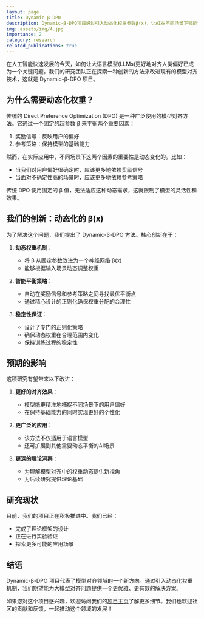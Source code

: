 ```yaml
---
layout: page
title: Dynamic-β-DPO
description: Dynamic-β-DPO项目通过引入动态化权重参数β(x)，让AI在不同场景下智能调整对用户偏好的响应。我们的创新在于使用神经网络动态调节权重，提升模型的灵活性和适应性，使AI更精准地对齐用户需求。这一技术突破为AI的个性化和智能化开辟了新路径。
img: assets/img/4.jpg
importance: 2
category: research
related_publications: true
---
```


在人工智能快速发展的今天，如何让大语言模型(LLMs)更好地对齐人类偏好已成为一个关键问题。我们的研究团队正在探索一种创新的方法来改进现有的模型对齐技术，这就是 Dynamic-β-DPO 项目。

## 为什么需要动态化权重？

传统的 Direct Preference Optimization (DPO) 是一种广泛使用的模型对齐方法。它通过一个固定的超参数 β 来平衡两个重要因素：

1. 奖励信号：反映用户的偏好
2. 参考策略：保持模型的基础能力

然而，在实际应用中，不同场景下这两个因素的重要性是动态变化的。比如：

- 当我们对用户偏好很确定时，应该更多地依赖奖励信号
- 当面对不确定性高的场景时，应该更多地依赖参考策略

传统 DPO 使用固定的 β 值，无法适应这种动态需求，这就限制了模型的灵活性和效果。

## 我们的创新：动态化的 β(x)

为了解决这个问题，我们提出了 Dynamic-β-DPO 方法。核心创新在于：

1. **动态权重机制**：
   - 将 β 从固定参数改进为一个神经网络 β(x)
   - 能够根据输入场景动态调整权重
2. **智能平衡策略**：

   - 自动在奖励信号和参考策略之间寻找最优平衡点
   - 通过精心设计的正则化确保权重分配的合理性

3. **稳定性保证**：
   - 设计了专门的正则化策略
   - 确保动态权重在合理范围内变化
   - 保持训练过程的稳定性

## 预期的影响

这项研究有望带来以下改进：

1. **更好的对齐效果**：

   - 模型能更精准地捕捉不同场景下的用户偏好
   - 在保持基础能力的同时实现更好的个性化

2. **更广泛的应用**：

   - 该方法不仅适用于语言模型
   - 还可扩展到其他需要动态平衡的AI场景

3. **更深的理论洞察**：
   - 为理解模型对齐中的权重动态提供新视角
   - 为后续研究提供理论基础

## 研究现状

目前，我们的项目正在积极推进中。我们已经：

- 完成了理论框架的设计
- 正在进行实验验证
- 探索更多可能的应用场景

## 结语

Dynamic-β-DPO 项目代表了模型对齐领域的一个新方向。通过引入动态化权重机制，我们期望能为大模型对齐问题提供一个更优雅、更有效的解决方案。

如果您对这个项目感兴趣，欢迎访问我们的[项目主页](https://github.com/junkangwu/beta-DPO)了解更多细节。我们也欢迎社区的贡献和反馈，一起推动这个领域的发展！
